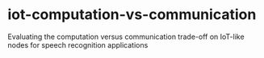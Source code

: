 # iot-computation-vs-communication
Evaluating the computation versus communication trade-off on IoT-like nodes for speech recognition applications
